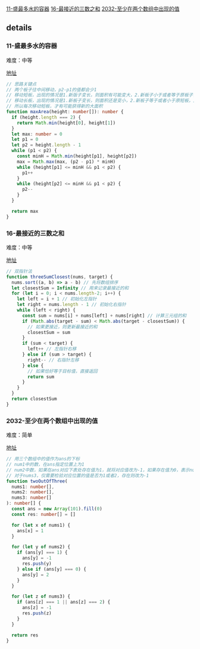 [11-盛最多水的容器](#11-盛最多水的容器)
[16-最接近的三数之和](#16-最接近的三数之和)
[2032-至少在两个数组中出现的值](#2032-至少在两个数组中出现的值)

## details

### 11-盛最多水的容器

难度：中等

[地址](https://leetcode.cn/problems/container-with-most-water)

```ts
// 思路关键点
// 两个板子往中间移动，p2-p1的值都会少1
// 移动短板，出现的情况是1.新版子变长，则面积有可能变大，2.新板子小于或者等于原板子，则面积一定变小
// 移动长板，出现的情况是1.新板子变长，则面积还是变小，2.新板子等于或者小于原短板，面积还是变小
// 所以每次移动短板，才有可能获得新的大面积
function maxArea(height: number[]): number {
  if (height.length === 2) {
    return Math.min(height[0], height[1])
  }
  let max: number = 0
  let p1 = 0
  let p2 = height.length - 1
  while (p1 < p2) {
    const minH = Math.min(height[p1], height[p2])
    max = Math.max(max, (p2 - p1) * minH)
    while (height[p1] <= minH && p1 < p2) {
      p1++
    }
    while (height[p2] <= minH && p1 < p2) {
      p2--
    }
  }

  return max
}
```

### 16-最接近的三数之和

难度：中等

[地址](https://leetcode.cn/problems/3sum-closest/)

```ts
// 双指针法
function threeSumClosest(nums, target) {
  nums.sort((a, b) => a - b) // 先将数组排序
  let closestSum = Infinity // 用来记录最接近的和
  for (let i = 0; i < nums.length-2; i++) {
    let left = i + 1 // 初始化左指针
    let right = nums.length - 1 // 初始化右指针
    while (left < right) {
      const sum = nums[i] + nums[left] + nums[right] // 计算三元组的和
      if (Math.abs(target - sum) < Math.abs(target - closestSum)) {
        // 如果更接近，则更新最接近的和
        closestSum = sum
      }
      if (sum < target) {
        left++ // 左指针右移
      } else if (sum > target) {
        right-- // 右指针左移
      } else {
        // 如果恰好等于目标值，直接返回
        return sum
      }
    }
  }
  return closestSum
}
```

### 2032-至少在两个数组中出现的值

难度：简单

[地址](https://leetcode.cn/problems/two-out-of-three/)

```ts
// 用三个数组中的值作为ans的下标
// num1中的数，在ans指定位置上为1
// num2中数，如果在ans对应下表处存在值为1，就将对应值改为-1，如果存在值为0，表示nums1中没有该值，则赋值为2，表示nums2中有这个值
// 对于nums3，仅需要检验对应位置的值是否为1或者2，存在则改为-1
function twoOutOfThree(
  nums1: number[],
  nums2: number[],
  nums3: number[]
): number[] {
  const ans = new Array(101).fill(0)
  const res: number[] = []

  for (let x of nums1) {
    ans[x] = 1
  }

  for (let y of nums2) {
    if (ans[y] === 1) {
      ans[y] = -1
      res.push(y)
    } else if (ans[y] === 0) {
      ans[y] = 2
    }
  }

  for (let z of nums3) {
    if (ans[z] === 1 || ans[z] === 2) {
      ans[z] = -1
      res.push(z)
    }
  }

  return res
}
```